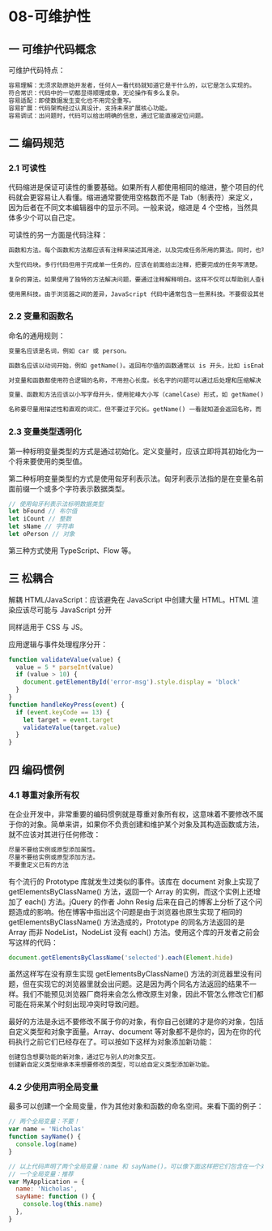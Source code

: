# 08-可维护性

## 一 可维护代码概念

可维护代码特点：

```txt
容易理解：无须求助原始开发者，任何人一看代码就知道它是干什么的，以它是怎么实现的。
符合常识：代码中的一切都显得顺理成章，无论操作有多么复杂。
容易适配：即使数据发生变化也不用完全重写。
容易扩展：代码架构经过认真设计，支持未来扩展核心功能。
容易调试：出问题时，代码可以给出明确的信息，通过它能直接定位问题。
```

## 二 编码规范

### 2.1 可读性

代码缩进是保证可读性的重要基础。如果所有人都使用相同的缩进，整个项目的代码就会更容易让人看懂。缩进通常要使用空格数而不是 Tab（制表符）来定义，因为后者在不同文本编辑器中的显示不同。一般来说，缩进是 4 个空格，当然具体多少个可以自己定。

可读性的另一方面是代码注释：

```txt
函数和方法。每个函数和方法都应该有注释来描述其用途，以及完成任务所用的算法。同时，也写清使用这个函数或方法的前提（假设）、每个参数的含义，以及函数是否返回值（因为通过函数定义看不出来）。

大型代码块。多行代码但用于完成单一任务的，应该在前面给出注释，把要完成的任务写清楚。

复杂的算法。如果使用了独特的方法解决问题，要通过注释解释明白。这样不仅可以帮助别人查看代码，也可以帮助自己今后查看代码。

使用黑科技。由于浏览器之间的差异，JavaScript 代码中通常包含一些黑科技。不要假设其他人一看就能明白某个黑科技是为了解决某个浏览器的什么问题。如果某个浏览器不能使用正常方式达到目的，那要在注释里把黑科技的用途写出来。这样可以避免别人误以为黑科技没有用而把它“修复”掉，结果你已解决的问题又会出现。
```

### 2.2 变量和函数名

命名的通用规则：

```txt
变量名应该是名词，例如 car 或 person。

函数名应该以动词开始，例如 getName()。返回布尔值的函数通常以 is 开头，比如 isEnabled()。

对变量和函数都使用符合逻辑的名称，不用担心长度。长名字的问题可以通过后处理和压缩解决

变量、函数和方法应该以小写字母开头，使用驼峰大小写（camelCase）形式，如 getName() 和 isPerson。类名应该首字母大写，如 Person、RequestFactory。常量值应该全部大写并以下划线相接，比如 REQUEST_TIMEOUT。

名称要尽量用描述性和直观的词汇，但不要过于冗长。getName() 一看就知道会返回名称，而 PersonFactory 一看就知道会产生某个 Person 对象或实体。
```

### 2.3 变量类型透明化

第一种标明变量类型的方式是通过初始化。定义变量时，应该立即将其初始化为一个将来要使用的类型值。

第二种标明变量类型的方式是使用匈牙利表示法。匈牙利表示法指的是在变量名前面前缀一个或多个字符表示数据类型。

```js
// 使用匈牙利表示法标明数据类型
let bFound // 布尔值
let iCount // 整数
let sName // 字符串
let oPerson // 对象
```

第三种方式使用 TypeScript、Flow 等。

## 三 松耦合

解耦 HTML/JavaScript：应该避免在 JavaScript 中创建大量 HTML。HTML 渲染应该尽可能与 JavaScript 分开

同样适用于 CSS 与 JS。

应用逻辑与事件处理程序分开：

```js
function validateValue(value) {
  value = 5 * parseInt(value)
  if (value > 10) {
    document.getElementById('error-msg').style.display = 'block'
  }
}
function handleKeyPress(event) {
  if (event.keyCode == 13) {
    let target = event.target
    validateValue(target.value)
  }
}
```

## 四 编码惯例

### 4.1 尊重对象所有权

在企业开发中，非常重要的编码惯例就是尊重对象所有权，这意味着不要修改不属于你的对象。简单来讲，如果你不负责创建和维护某个对象及其构造函数或方法，就不应该对其进行任何修改：

```txt
尽量不要给实例或原型添加属性。
尽量不要给实例或原型添加方法。
不要重定义已有的方法
```

有个流行的 Prototype 库就发生过类似的事件。该库在 document 对象上实现了 getElementsByClassName() 方法，返回一个 Array 的实例，而这个实例上还增加了 each() 方法。jQuery 的作者 John Resig 后来在自己的博客上分析了这个问题造成的影响。他在博客中指出这个问题是由于浏览器也原生实现了相同的 getElementsByClassName() 方法造成的，Prototype 的同名方法返回的是 Array 而非 NodeList，NodeList 没有 each() 方法。使用这个库的开发者之前会写这样的代码：

```js
document.getElementsByClassName('selected').each(Element.hide)
```

虽然这样写在没有原生实现 getElementsByClassName() 方法的浏览器里没有问题，但在实现它的浏览器里就会出问题。这是因为两个同名方法返回的结果不一样。我们不能预见浏览器厂商将来会怎么修改原生对象，因此不管怎么修改它们都可能在将来某个时刻出现冲突时导致问题。

最好的方法是永远不要修改不属于你的对象，有你自己创建的才是你的对象，包括自定义类型和对象字面量。Array、document 等对象都不是你的，因为在你的代码执行之前它们已经存在了。可以按如下这样为对象添加新功能：

```js
创建包含想要功能的新对象，通过它与别人的对象交互。
创建新自定义类型继承本来想要修改的类型，可以给自定义类型添加新功能。
```

### 4.2 少使用声明全局变量

最多可以创建一个全局变量，作为其他对象和函数的命名空间。来看下面的例子：

```js
// 两个全局变量：不要！
var name = 'Nicholas'
function sayName() {
  console.log(name)
}

// 以上代码声明了两个全局变量：name 和 sayName()。可以像下面这样把它们包含在一个对象中：
// 一个全局变量：推荐
var MyApplication = {
  name: 'Nicholas',
  sayName: function () {
    console.log(this.name)
  },
}
```
